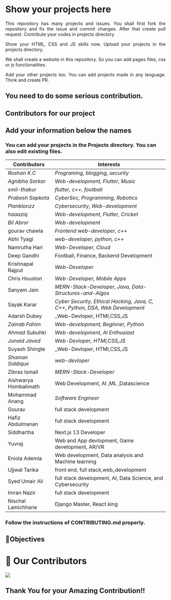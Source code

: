 # Show your projects here

<p align="justify">This repository has many projects and issues. You shall first fork the repository and fix the issue and commit changes. After that create pull request. Contribute your codes in projects directory</p>
<p align ="justify">Show your HTML, CSS and JS skills now. Upload your projects in the projects directory.</p>
<p align ="justify">We shall create a website in this repository. So you can add pages files, css or js functionalities. </p>
  <p align ="justify">Add your other projects too. You can add projects made in any language. Think and create PR.</p>

## You need to do some serious contribution.

## Contributors for our project

## Add your information below the names

### You can add your projects in the Projects directory. You can also edit existing files.

| Contributors          | Interests                                                                     |
| --------------------- | ----------------------------------------------------------------------------- |
| _Roshan K.C_          | _Programing, blogging, security_                                              |
| _Agnibha Sarkar_      | _Web-development, Flutter, Music_                                             |
| _smil-thakur_         | _flutter, c++, football_                                                      |
| _Prabesh Sapkota_     | _CyberSec, Programming, Robotics_                                             |
| _Planktonzz_          | _Cybersecurity, Web-development_                                              |
| _haaaziq_             | _Web-development, Flutter, Cricket_                                           |
| _Bil Abror_           | _Web-development_                                                             |
| gourav chawla         | _Frontend web-developer, c++_                                                 |
| Abhi Tyagi            | _web-developer, python, c++_                                                  |
| Namrutha Hari         | _Web-Developer, Cloud_                                                        |
| Deep Gandhi           | Football, Finance, Backend Development                                        |
| Krishnapal Rajput     | _Web-Developer_                                                               |
| Chris Houston         | _Web-Developer, Mobile Apps_                                                  |
| Sanyam Jain           | _MERN-Stack-Developer, Java, Data-Structures-and-Algos_                       |
| Sayak Karar           | _Cyber Security, Ethical Hacking, Java, C, C++, Python, DSA, Web Development_ |
| Adarsh Dubey          | \_Web-Devloper, HTMl,CSS,JS                                                   |
| _Zainab Fahim_        | _Web-development, Beginner, Python_                                           |
| _Ahmad Subuhki_       | _Web-development, AI Enthusiast_                                              |
| _Junaid Javed_        | _Web-Devloper, HTMl,CSS,JS_                                                   |
| Suyash Shingte        | \_Web-Devloper, HTMl,CSS,JS                                                   |
| _Shaman Siddique_     | _web-devloper_                                                                |
| Zibras Ismail         | _MERN-Stack-Developer_                                                        |
| Aishwarya Hombalimath | Web Development, AI ,ML ,Datascience                                          |
| Mohammad Anang        | _Software Engineer_                                                           |
| Gourav                | full stack development                                                        |
| Hafiz Abdulmanan      | full stack development                                                        |
| Siddhartha            | Next.js 13 Developer                                                          |
| Yuvraj                | Web and App devlopment, Game development, AR/VR                               |
| Eniola Ademla         | Web development, Data analysis and Machine learning                           |
|Ujjwal Tarika | front end, full stack,web_development |                                                  |
| Syed Umair Ali    | full stack development, AI, Data Science, and Cybersecurity   
| Imran Nazir | full stack development |
| Nischal Lamichhane | Django Master, React king |

### Follow the instructions of CONTRIBUTING.md properly.

## 🎯Objectives

# :handshake: Our Contributors

<a href="https://github.com/roshankcpkr/Hacktoberfest-web/graphs/contributors">
  <img src="https://contrib.rocks/image?repo=roshankcpkr/Hacktoberfest-web" />
</a>

## Thank You for your Amazing Contribution!!
